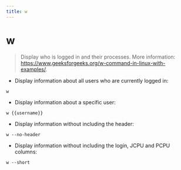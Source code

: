 ```yaml
---
title: w
---
```

# w

> Display who is logged in and their processes.
> More information: <https://www.geeksforgeeks.org/w-command-in-linux-with-examples/>.

- Display information about all users who are currently logged in:

`w`

- Display information about a specific user:

`w {{username}}`

- Display information without including the header:

`w --no-header`

- Display information without including the login, JCPU and PCPU columns:

`w --short`
